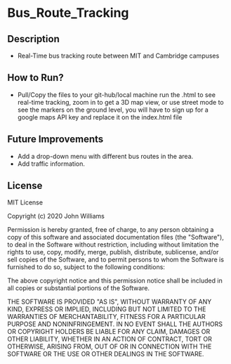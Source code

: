 # Bus_Route_Tracking
## Description
 * Real-Time bus tracking route between MIT and Cambridge campuses

## How to Run?
 * Pull/Copy the files to your git-hub/local machine run the .html to see real-time tracking, zoom in to     get a 3D map view, or use street mode to see  the markers on the ground level, you will have to sign      up for a google maps API key and replace it on the index.html file


## Future Improvements
   * Add a drop-down menu with different bus routes in the area.
   * Add traffic information.

## License

MIT License

Copyright (c) 2020 John Williams

Permission is hereby granted, free of charge, to any person obtaining a copy
of this software and associated documentation files (the "Software"), to deal
in the Software without restriction, including without limitation the rights
to use, copy, modify, merge, publish, distribute, sublicense, and/or sell
copies of the Software, and to permit persons to whom the Software is
furnished to do so, subject to the following conditions:

The above copyright notice and this permission notice shall be included in all
copies or substantial portions of the Software.

THE SOFTWARE IS PROVIDED "AS IS", WITHOUT WARRANTY OF ANY KIND, EXPRESS OR
IMPLIED, INCLUDING BUT NOT LIMITED TO THE WARRANTIES OF MERCHANTABILITY,
FITNESS FOR A PARTICULAR PURPOSE AND NONINFRINGEMENT. IN NO EVENT SHALL THE
AUTHORS OR COPYRIGHT HOLDERS BE LIABLE FOR ANY CLAIM, DAMAGES OR OTHER
LIABILITY, WHETHER IN AN ACTION OF CONTRACT, TORT OR OTHERWISE, ARISING FROM,
OUT OF OR IN CONNECTION WITH THE SOFTWARE OR THE USE OR OTHER DEALINGS IN THE
SOFTWARE.

